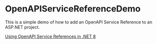 # OpenAPIServiceReferenceDemo

This is a simple demo of how to add an OpenAPI Service Reference to an ASP.NET project.

[Using OpenAPI Service References in .NET 8](https://brightideatechnology.blogspot.com/2024/08/using-openapi-service-references-in.html)
